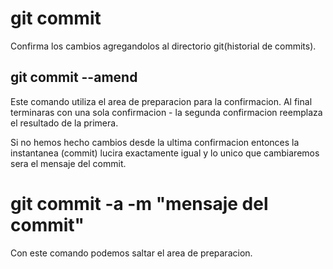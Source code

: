# git commit 
Confirma los cambios agregandolos al directorio git(historial de commits).

## git commit --amend
Este comando utiliza el area de preparacion para la confirmacion.
Al final terminaras con una sola confirmacion - la segunda confirmacion reemplaza el resultado de la primera.

Si no hemos hecho cambios desde la ultima confirmacion entonces la instantanea (commit) lucira exactamente igual y lo unico que cambiaremos sera el mensaje del commit.

# git commit -a -m "mensaje del commit"
Con este comando podemos saltar el area de preparacion.
